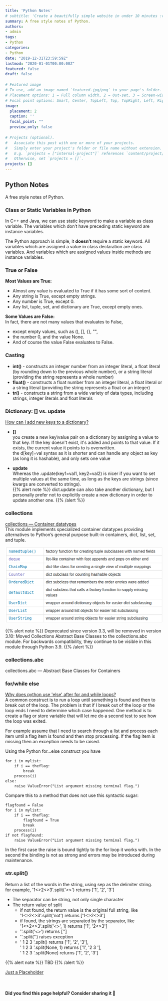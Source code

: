 ```yaml
---
title: 'Python Notes'
# subtitle: 'Create a beautifully simple website in under 10 minutes :rocket:'
summary: A free style notes of Python.
authors:
- admin
tags:
- Python
categories:
- Python
date: "2019-12-31T23:59:59Z"
lastmod: "2020-01-01T00:00:00Z"
featured: false
draft: false

# Featured image
# To use, add an image named `featured.jpg/png` to your page's folder.
# Placement options: 1 = Full column width, 2 = Out-set, 3 = Screen-width
# Focal point options: Smart, Center, TopLeft, Top, TopRight, Left, Right, BottomLeft, Bottom, BottomRight
image:
  placement: 2
  caption: ''
  focal_point: ""
  preview_only: false

# Projects (optional).
#   Associate this post with one or more of your projects.
#   Simply enter your project's folder or file name without extension.
#   E.g. `projects = ["internal-project"]` references `content/project/deep-learning/index.md`.
#   Otherwise, set `projects = []`.
projects: []
---
```


## Python Notes
A free style notes of Python.

### Class or Static Variables in Python

In C++ and Java, we can use static keyword to make a variable as class variable. The variables which don’t have preceding static keyword are instance variables.  

The Python approach is simple, it **doesn’t** require a static keyword. All variables which are assigned a value in class declaration are class variables. And variables which are assigned values inside methods are instance variables.  

### True or False

**Most Values are True:** 
- Almost any value is evaluated to True if it has some sort of content.  
- Any string is True, except empty strings.  
- Any number is True, except 0.  
- Any list, tuple, set, and dictionary are True, except empty ones.  

**Some Values are False:**  
In fact, there are not many values that evaluates to False,  
- except empty values, such as (), [], {}, "",  
- the number 0, and the value None.  
- And of course the value False evaluates to False.  

### Casting

- **int()** - constructs an integer number from an integer literal, a float literal (by rounding down to the previous whole number), or a string literal (providing the string represents a whole number)  
- **float()** - constructs a float number from an integer literal, a float literal or a string literal (providing the string represents a float or an integer)  
- **tr()** - constructs a string from a wide variety of data types, including strings, integer literals and float literals  

### Dictionary: [] vs. update
[How can I add new keys to a dictionary?](https://stackoverflow.com/questions/1024847/how-can-i-add-new-keys-to-a-dictionary)  
- **[]**  
you create a new key\value pair on a dictionary by assigning a value to that key. If the key doesn't exist, it's added and points to that value. If it exists, the current value it points to is overwritten.  
the d[key]=val syntax as it is shorter and can handle any object as key (as long it is hashable), and only sets one value

- **update**  
Whereas the .update(key1=val1, key2=val2) is nicer if you want to set multiple values at the same time, as long as the keys are strings (since kwargs are converted to strings).  
{{% alert note %}}
dict.update can also take another dictionary, but I personally prefer not to explicitly create a new dictionary in order to update another one. 
{{% /alert %}}

### collections
[collections — Container datatypes](https://docs.python.org/3/library/collections.html)  
This module implements specialized container datatypes providing alternatives to Python’s general purpose built-in containers, dict, list, set, and tuple.  

![python-collections](./python-collections.png)

{{% alert note %}}
Deprecated since version 3.3, will be removed in version 3.10: Moved Collections Abstract Base Classes to the collections.abc module. For backwards compatibility, they continue to be visible in this module through Python 3.9.
{{% /alert %}}


### collections.abc
collections.abc — Abstract Base Classes for Containers  


### for/while else
[Why does python use 'else' after for and while loops?](https://stackoverflow.com/questions/9979970/why-does-python-use-else-after-for-and-while-loops)  
A common construct is to run a loop until something is found and then to break out of the loop. The problem is that if I break out of the loop or the loop ends I need to determine which case happened. One method is to create a flag or store variable that will let me do a second test to see how the loop was exited.

For example assume that I need to search through a list and process each item until a flag item is found and then stop processing. If the flag item is missing then an exception needs to be raised.

Using the Python for...else construct you have

    for i in mylist:
        if i == theflag:
            break
        process(i)
    else:
        raise ValueError("List argument missing terminal flag.")
Compare this to a method that does not use this syntactic sugar:

    flagfound = False
    for i in mylist:
        if i == theflag:
            flagfound = True
            break
        process(i)
    if not flagfound:
        raise ValueError("List argument missing terminal flag.")
In the first case the raise is bound tightly to the for loop it works with. In the second the binding is not as strong and errors may be introduced during maintenance.

### str.split()

Return a list of the words in the string, using sep as the delimiter string.  
for example, '1<>2<>3'.split('<>') returns ['1', '2', '3']  

- The separator can be string, not only single character  
- The return value of split  
  * if not found, the return value is the original full string, like '1<>2<>3'.split('not') returns ['1<>2<>3']  
  * if found, the strings are separated by the separator, like '1<>2<>3'.split('<>', 1) returns ['1', '2<>3']
  * ''.split('<>') returns ['']
  * ''.split('') raises exception  
  * '  1  2   3  '.split() returns ['1', '2', '3'],  
    '  1  2   3  '.split(None, 1) returns ['1', '2   3  '],  
    '  1  2   3  '.split(None) returns ['1', '2', '3']  



{{% alert note %}}
TBD
{{% /alert %}}


[Just a Placeholder](https://flycoolman.com)  


<br>

#### Did you find this page helpful? Consider sharing it 🙌

